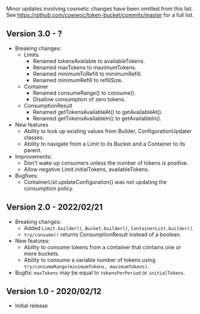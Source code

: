 Minor updates involving cosmetic changes have been omitted from this list.
See https://github.com/cowwoc/token-bucket/commits/master for a full list.

## Version 3.0 - ?

* Breaking changes:
    * Limits
        * Renamed tokensAvailable to availableTokens.
        * Renamed maxTokens to maximumTokens.
        * Renamed minimumToRefill to minimumRefill.
        * Renamed minimumRefill to refillSize.
    * Container
        * Renamed consumeRange() to consume().
        * Disallow consumption of zero tokens.
    * ConsumptionResult
        * Renamed getTokensAvailableAt() to getAvailableAt().
        * Renamed getTokensAvailableIn() to getAvailableIn().
* New features
    * Ability to look up existing values from Builder, ConfigurationUpdater classes.
    * Ability to navigate from a Limit to its Bucket and a Container to its parent.
* Improvements:
    * Don't wake up consumers unless the number of tokens is positive.
    * Allow negative Limit.initialTokens, availableTokens.
* Bugfixes:
    * ContainerList.updateConfiguration() was not updating the consumption policy.

## Version 2.0 - 2022/02/21

* Breaking changes:
    * Added `Limit.builder()`, `Bucket.builder()`, `ContainerList.builder()`.
    * `try/consume()` returns ConsumptionResult instead of a boolean.
* New features:
    * Ability to consume tokens from a container that contains one or more buckets.
    * Ability to consume a variable number of tokens using `try/consumeRange(minimumTokens, maximumTokens)`.
* Bugfix: `maxTokens` may be equal to `tokensPerPeriod` or `initialTokens`.

## Version 1.0 - 2020/02/12

* Initial release